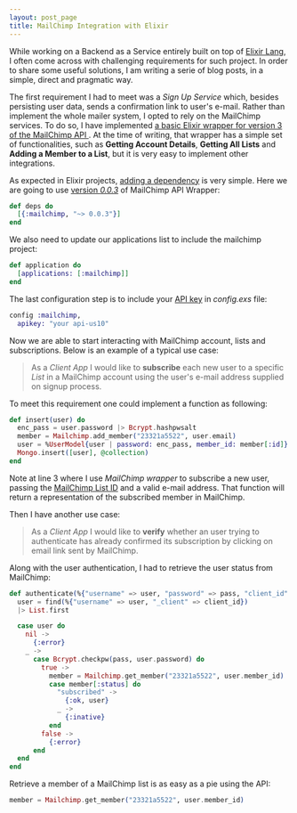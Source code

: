 ```yaml
---
layout: post_page
title: MailChimp Integration with Elixir
---
```


While working on a Backend as a Service entirely built on top of [Elixir Lang](http://elixir-lang.org/),
I often come across with challenging requirements for such project. In order to share some useful solutions,
I am writing a serie of blog posts, in a simple, direct and pragmatic way.

The first requirement I had to meet was a *Sign Up Service* which, besides persisting user data, sends a
confirmation link to user's e-mail. Rather than implement the whole mailer system, I opted to rely on the MailChimp services.
To do so, I have implemented [a basic Elixir wrapper for version 3 of the MailChimp API ](https://github.com/duartejc/mailchimp).
At the time of writing, that wrapper has a simple set of functionalities, such as **Getting Account Details**, **Getting All Lists** and **Adding a Member to a List**,
but it is very easy to implement other integrations.

As expected in Elixir projects, [adding a dependency](http://elixir-lang.org/getting-started/mix-otp/dependencies-and-umbrella-apps.html) is very simple.
Here we are going to use [version *0.0.3*](https://hex.pm/packages/mailchimp) of MailChimp API Wrapper:

```elixir
def deps do
  [{:mailchimp, "~> 0.0.3"}]
end
```

We also need to update our applications list to include the mailchimp project:

```elixir
def application do
  [applications: [:mailchimp]]
end
```

The last configuration step is to include your [API key](http://kb.mailchimp.com/accounts/management/about-api-keys) in *config.exs* file:

```elixir
config :mailchimp,
  apikey: "your api-us10"
```
Now we are able to start interacting with MailChimp account, lists and subscriptions. Below is an example of a typical use case:

> As a *Client App* I would like to **subscribe** each new user to a specific *List* in a MailChimp account
using the user's e-mail address supplied on signup process.

To meet this requirement one could implement a function as following:

```elixir
def insert(user) do
  enc_pass = user.password |> Bcrypt.hashpwsalt
  member = Mailchimp.add_member("23321a5522", user.email)
  user = %UserModel{user | password: enc_pass, member_id: member[:id]}
  Mongo.insert([user], @collection)
end
```

Note at line 3 where I use *MailChimp wrapper* to subscribe a new user, passing the [MailChimp List ID](http://kb.mailchimp.com/lists/managing-subscribers/find-your-list-id) and a valid e-mail address.
That function will return a representation of the subscribed member in MailChimp.

Then I have another use case:

> As a *Client App* I would like to **verify** whether an user trying to authenticate has already confirmed its subscription
by clicking on email link sent by MailChimp.

Along with the user authentication, I had to retrieve the user status from MailChimp:

```elixir
def authenticate(%{"username" => user, "password" => pass, "client_id" => client_id}) do
  user = find(%{"username" => user, "_client" => client_id})
  |> List.first

  case user do
    nil ->
      {:error}
    _ ->
      case Bcrypt.checkpw(pass, user.password) do
        true ->
          member = Mailchimp.get_member("23321a5522", user.member_id)
          case member[:status] do
            "subscribed" ->
              {:ok, user}
            _ ->
              {:inative}
          end
        false ->
          {:error}
      end
  end
end
```

Retrieve a member of a MailChimp list is as easy as a pie using the API:

```elixir
member = Mailchimp.get_member("23321a5522", user.member_id)
```
